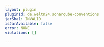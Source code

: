 ```yaml
---
layout: plugin
pluginId: de.weltn24.sonarqube-conventions
jarSha1: INVALID
isJarAvailable: false
error: NONE
violations: []

---
```

